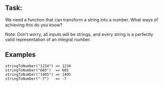 Task:
-----

We need a function that can transform a string into a number. What ways of achieving this do you know?

Note: Don't worry, all inputs will be strings, and every string is a perfectly valid representation of an integral number.

Examples
--------

```
stringToNumber("1234") => 1234
stringToNumber("605")  => 605
stringToNumber("1405") => 1405
stringToNumber("-7")   => -7
```

